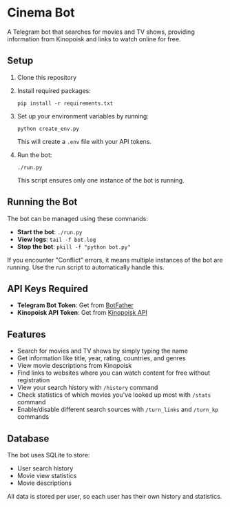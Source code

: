 # Cinema Bot

A Telegram bot that searches for movies and TV shows, providing information from Kinopoisk and links to watch online for free.

## Setup

1. Clone this repository
2. Install required packages:
   ```
   pip install -r requirements.txt
   ```
3. Set up your environment variables by running:
   ```
   python create_env.py
   ```
   This will create a `.env` file with your API tokens.

4. Run the bot:
   ```
   ./run.py
   ```
   This script ensures only one instance of the bot is running.

## Running the Bot

The bot can be managed using these commands:

- **Start the bot**: `./run.py`
- **View logs**: `tail -f bot.log`
- **Stop the bot**: `pkill -f "python bot.py"`

If you encounter "Conflict" errors, it means multiple instances of the bot are running. Use the run script to automatically handle this.

## API Keys Required

- **Telegram Bot Token**: Get from [BotFather](https://t.me/botfather)
- **Kinopoisk API Token**: Get from [Kinopoisk API](https://api.kinopoisk.dev/)

## Features

- Search for movies and TV shows by simply typing the name
- Get information like title, year, rating, countries, and genres
- View movie descriptions from Kinopoisk
- Find links to websites where you can watch content for free without registration
- View your search history with `/history` command
- Check statistics of which movies you've looked up most with `/stats` command
- Enable/disable different search sources with `/turn_links` and `/turn_kp` commands

## Database

The bot uses SQLite to store:
- User search history
- Movie view statistics 
- Movie descriptions

All data is stored per user, so each user has their own history and statistics. 